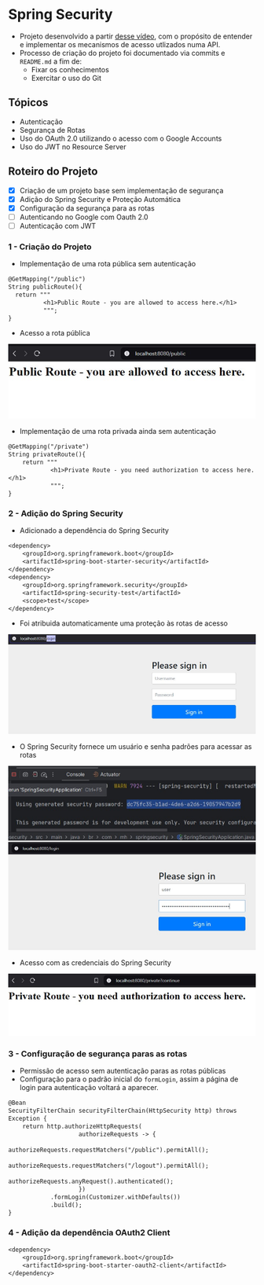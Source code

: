 # Spring Security
- Projeto desenvolvido a partir [desse vídeo](https://www.youtube.com/watch?v=EQ5EwIYsgIE), com o propósito de entender e implementar os mecanismos de acesso utlizados numa API.
- Processo de criação do projeto foi documentado via commits e  `README.md` a fim de:
    - Fixar os conhecimentos
    - Exercitar o uso do Git
## Tópicos
- Autenticação
- Segurança de Rotas
- Uso do OAuth 2.0 utilizando o acesso com o Google Accounts
- Uso do JWT no Resource Server

## Roteiro do Projeto
- [x] Criação de um projeto base sem implementação de segurança
- [x] Adição do Spring Security e Proteção Automática
- [x] Configuração da segurança para as rotas
- [ ] Autenticando no Google com Oauth 2.0
- [ ] Autenticação com JWT

### 1 - Criação do Projeto
- Implementação de uma rota pública sem autenticação
```
@GetMapping("/public")
String publicRoute(){
  return """
          <h1>Public Route - you are allowed to access here.</h1>
          """;
}
```
- Acesso a rota pública
<img src="./files/1.jpg">


- Implementação de uma rota privada ainda sem autenticação
```
@GetMapping("/private")
String privateRoute(){
    return """
            <h1>Private Route - you need authorization to access here.</h1>
            """;
}
```
### 2 - Adição do Spring Security
- Adicionado a dependência do Spring Security
```
<dependency>
    <groupId>org.springframework.boot</groupId>
    <artifactId>spring-boot-starter-security</artifactId>
</dependency>
<dependency>
    <groupId>org.springframework.security</groupId>
    <artifactId>spring-security-test</artifactId>
    <scope>test</scope>
</dependency>
```

- Foi atribuida automaticamente uma proteção às rotas de acesso
<img src="./files/2.jpg">


- O Spring Security fornece um usuário e senha padrões para acessar as rotas
<img src="./files/3.jpg">

<img src="./files/4.jpg">

- Acesso com as credenciais do Spring Security
<img src="./files/5.jpg">

### 3 - Configuração de segurança paras as rotas
- Permissão de acesso sem autenticação paras as rotas públicas
- Configuração para o padrão inicial do `formLogin`, assim a página de login para autenticação voltará a aparecer.
```
@Bean
SecurityFilterChain securityFilterChain(HttpSecurity http) throws Exception {
    return http.authorizeHttpRequests(
                    authorizeRequests -> {
                        authorizeRequests.requestMatchers("/public").permitAll();
                        authorizeRequests.requestMatchers("/logout").permitAll();
                        authorizeRequests.anyRequest().authenticated();
                    })
            .formLogin(Customizer.withDefaults())
            .build();
}
```

### 4 - Adição da dependência OAuth2 Client
```
<dependency>
    <groupId>org.springframework.boot</groupId>
    <artifactId>spring-boot-starter-oauth2-client</artifactId>
</dependency>
```